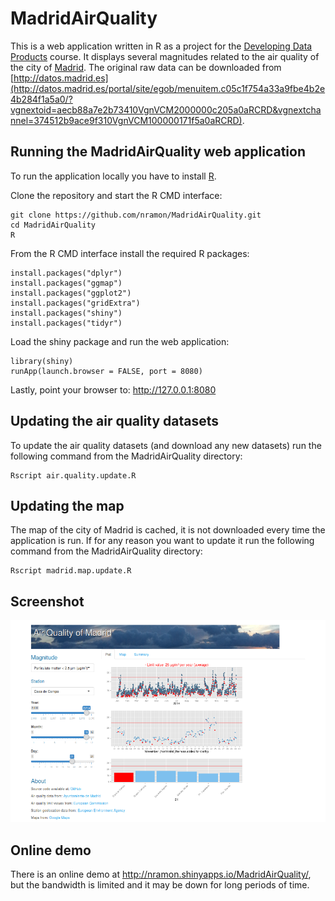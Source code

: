 # MadridAirQuality
This is a web application written in R as a project for the [Developing Data Products](http://www.coursera.org/learn/data-products) course. It displays several magnitudes related to the air quality of the city of [Madrid](http://en.wikipedia.org/wiki/Madrid). The original raw data can be downloaded from [http://datos.madrid.es](http://datos.madrid.es/portal/site/egob/menuitem.c05c1f754a33a9fbe4b2e4b284f1a5a0/?vgnextoid=aecb88a7e2b73410VgnVCM2000000c205a0aRCRD&vgnextchannel=374512b9ace9f310VgnVCM100000171f5a0aRCRD).

## Running the MadridAirQuality web application
To run the application locally you have to install [R](http://www.r-project.org/).

Clone the repository and start the R CMD interface:

```
git clone https://github.com/nramon/MadridAirQuality.git
cd MadridAirQuality
R
```

From the R CMD interface install the required R packages:

```
install.packages("dplyr")
install.packages("ggmap")
install.packages("ggplot2")
install.packages("gridExtra")
install.packages("shiny")
install.packages("tidyr")
```

Load the shiny package and run the web application:

```
library(shiny)
runApp(launch.browser = FALSE, port = 8080)
```

Lastly, point your browser to: http://127.0.0.1:8080

## Updating the air quality datasets

To update the air quality datasets (and download any new datasets) run the following command from the MadridAirQuality directory:

```
Rscript air.quality.update.R
```

## Updating the map

The map of the city of Madrid is cached, it is not downloaded every time the application is run. If for any reason you want to update it run the following command from the MadridAirQuality directory:

```
Rscript madrid.map.update.R
```

## Screenshot
![screenshot](https://raw.githubusercontent.com/nramon/MadridAirQuality/master/screenshot.png)

## Online demo
There is an online demo at http://nramon.shinyapps.io/MadridAirQuality/, but the bandwidth is limited and it may be down for long periods of time.
